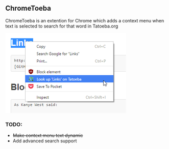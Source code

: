 ## ChromeToeba

ChromeToeba is an extention for Chrome which adds a context menu when text is selected to search for that word in Tatoeba.org

![Context Menu Image](/context.png)

### TODO:

* ~~Make context menu text dynamic~~
* Add advanced search support
